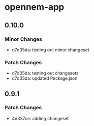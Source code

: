 # opennem-app

## 0.10.0

### Minor Changes

- d7d35da: testing out minor changeset

### Patch Changes

- d7d35da: testing out changesets
- d7d35da: updated Package.json

## 0.9.1

### Patch Changes

- 4e337ce: adding changeset
